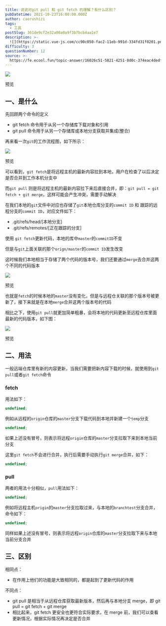 ```yaml
---
title: 说说对git pull 和 git fetch 的理解？有什么区别？
pubDatetime: 2021-10-23T16:00:00.000Z
author: caorushizi
tags:
  - 工具
postSlug: 361de9cf2e32a00a0a9f3b7bcb4aa1e7
description: >-
  ![](https://static.vue-js.com/cc90c050-fac2-11eb-991d-334fd31f0201.png)预览一、是什么-----先回顾两个命令的定义*gitfet
difficulty: 3
questionNumber: 12
source: >-
  https://fe.ecool.fun/topic-answer/16026c51-5821-4251-8d0c-374eac4dedf8?orderBy=updateTime&order=desc&tagId=29
---
```


![](https://static.vue-js.com/cc90c050-fac2-11eb-991d-334fd31f0201.png)

预览

## 一、是什么

先回顾两个命令的定义

- git fetch 命令用于从另一个存储库下载对象和引用
- git pull 命令用于从另一个存储库或本地分支获取并集成(整合)

再来看一次`git`的工作流程图，如下所示：

![](https://static.vue-js.com/d523ba60-fac2-11eb-991d-334fd31f0201.png)

预览

可以看到，`git fetch`是将远程主机的最新内容拉到本地，用户在检查了以后决定是否合并到工作本机分支中

而`git pull` 则是将远程主机的最新内容拉下来后直接合并，即：`git pull = git fetch + git merge`，这样可能会产生冲突，需要手动解决

在我们本地的`git`文件中对应也存储了`git`本地仓库分支的`commit ID` 和 跟踪的远程分支的`commit ID`，对应文件如下：

- .git/refs/head/\[本地分支\]
- .git/refs/remotes/\[正在跟踪的分支\]

使用 `git fetch`更新代码，本地的库中`master`的`commitID`不变

但是与`git`上面关联的那个`orign/master`的`commit ID`发生改变

这时候我们本地相当于存储了两个代码的版本号，我们还要通过`merge`去合并这两个不同的代码版本

![](https://static.vue-js.com/fd23ff70-fb12-11eb-bc6f-3f06e1491664.png)

预览

也就是`fetch`的时候本地的`master`没有变化，但是与远程仓关联的那个版本号被更新了，接下来就是在本地`merge`合并这两个版本号的代码

相比之下，使用`git pull`就更加简单粗暴，会将本地的代码更新至远程仓库里面最新的代码版本，如下图：

![](https://static.vue-js.com/091b8140-fb13-11eb-bc6f-3f06e1491664.png)

预览

## 二、用法

一般远端仓库里有新的内容更新，当我们需要把新内容下载的时候，就使用到`git pull`或者`git fetch`命令

### fetch

用法如下：

```typescript
undefined;
```

例如从远程的`origin`仓库的`master`分支下载代码到本地并新建一个`temp`分支

```typescript
undefined;
```

如果上述没有冒号，则表示将远程`origin`仓库的`master`分支拉取下来到本地当前分支

这里`git fetch`不会进行合并，执行后需要手动执行`git merge`合并，如下：

```typescript
undefined;
```

### pull

两者的用法十分相似，`pull`用法如下：

```typescript
undefined;
```

例如将远程主机`origin`的`master`分支拉取过来，与本地的`branchtest`分支合并，命令如下：

```typescript
undefined;
```

同样如果上述没有冒号，则表示将远程`origin`仓库的`master`分支拉取下来与本地当前分支合并

## 三、区别

相同点：

- 在作用上他们的功能是大致相同的，都是起到了更新代码的作用

不同点：

- git pull 是相当于从远程仓库获取最新版本，然后再与本地分支 merge，即 git pull = git fetch + git merge
- 相比起来，git fetch 更安全也更符合实际要求，在 merge 前，我们可以查看更新情况，根据实际情况再决定是否合并
